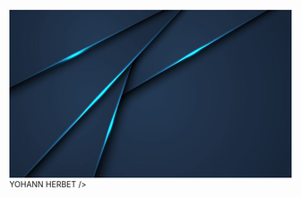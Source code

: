 
<p>
  <img src="https://github.com/YohannHERBET/YOHANNHERBET/blob/main/img/pngtree-abstract-metallic-blue-black-frame-layout-modern-tech-design-template-image_305020.jpg" alt="background" height="300" width="100%" style="margin-right: 20px" <h1 style="color:white; margin-top:-3rem; font-size: 2rem; right:0"> YOHANN HERBET </h1> />
   
</p>